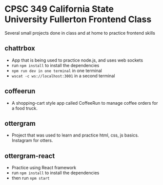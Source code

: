 # CPSC 349 California State University Fullerton Frontend Class
Several small projects done in class and at home to practice frontend skills

## chattrbox
* App that is being used to practice node.js, and uses web sockets
* run `npm install` to install the dependencies
* `npm run dev in one terminal` in one terminal
* `wscat -c ws://localhost:3001` in a second terminal

## coffeerun
* A shopping-cart style app called CoffeeRun to manage coffee orders for a food truck.

## ottergram
* Project that was used to learn and practice html, css, js basics. Instagram for otters.

## ottergram-react
* Practice using React framework
* run `npm install` to install the dependencies
* then run `npm start`
